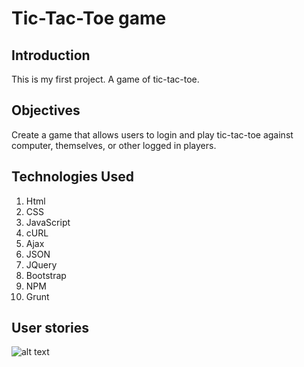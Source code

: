 # Tic-Tac-Toe game

## Introduction

This is my first project. A game of tic-tac-toe.

## Objectives

Create a game that allows users to login and play tic-tac-toe against computer, themselves, or other logged in players.

## Technologies Used

1. Html
2. CSS
3. JavaScript
4. cURL
5. Ajax
6. JSON
7. JQuery
8. Bootstrap
9. NPM
10. Grunt


## User stories
![alt text](https://github.com/shantalanarayan/tic-tac-toe/blob/master/user-stories/UserStories.png)
